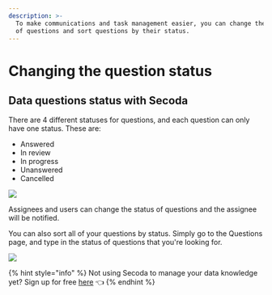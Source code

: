 ```yaml
---
description: >-
  To make communications and task management easier, you can change the status
  of questions and sort questions by their status.
---
```


# Changing the question status

## **Data questions status with Secoda** <a href="#h_3a4bfd6458" id="h_3a4bfd6458"></a>

There are 4 different statuses for questions, and each question can only have one status. These are:

* Answered
* In review
* In progress
* Unanswered&#x20;
* Cancelled&#x20;

![](<https://secoda-public-media-assets.s3.amazonaws.com/Group 596.png>)

Assignees and users can change the status of questions and the assignee will be notified.&#x20;

You can also sort all of your questions by status. Simply go to the Questions page, and type in the status of questions that you're looking for.&#x20;

![](<https://secoda-public-media-assets.s3.amazonaws.com/Screen Shot 2022-04-07 at 4.16.08 PM.png>)

{% hint style="info" %}
Not using Secoda to manage your data knowledge yet? Sign up for free [here](https://app.secoda.co) 👈
{% endhint %}
